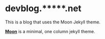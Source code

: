 # devblog.*****.net
This is a blog that uses the Moon Jekyll theme.

**[Moon](https://taylantatli.github.io/Moon)** is a minimal, one column jekyll theme.
